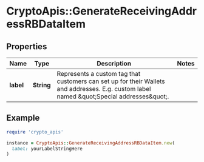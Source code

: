 # CryptoApis::GenerateReceivingAddressRBDataItem

## Properties

| Name | Type | Description | Notes |
| ---- | ---- | ----------- | ----- |
| **label** | **String** | Represents a custom tag that customers can set up for their Wallets and addresses. E.g. custom label named \&quot;Special addresses\&quot;. |  |

## Example

```ruby
require 'crypto_apis'

instance = CryptoApis::GenerateReceivingAddressRBDataItem.new(
  label: yourLabelStringHere
)
```

